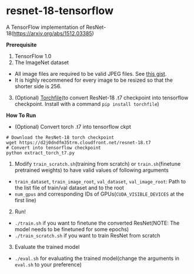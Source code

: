 # resnet-18-tensorflow

A TensorFlow implementation of ResNet-18(https://arxiv.org/abs/1512.03385)

<b>Prerequisite</b>

1. TensorFlow 1.0
2. The ImageNet dataset
  - All image files are required to be valid JPEG files. See [this gist](https://gist.github.com/dalgu90/fc358fdde0a7fe6fbbe0254b901a0de3).
  - It is highly recommened for every image to be resized so that the shorter side is 256.
3. (Optional) [Torchfile](https://github.com/bshillingford/python-torchfile)(to convert ResNet-18 .t7 checkpoint into tensorflow checkpoint. Install with a command `pip install torchfile`)

<b>How To Run</b>

- (Optional) Convert torch .t7 into tensorflow ckpt
```
# Download the ResNet-18 torch checkpoint
wget https://d2j0dndfm35trm.cloudfront.net/resnet-18.t7
# Convert into tensorflow checkpoint
python extract_torch_t7.py
```
1. Modify `train_scratch.sh`(training from scratch) or `train.sh`(finetune pretrained weights) to have valid values of following arguments
  - `train_dataset`, `train_image_root`, `val_dataset`, `val_image_root`: Path to the list file of train/val dataset and to the root
  - `num_gpus` and corresponding IDs of GPUs(`CUDA_VISIBLE_DEVICES` at the first line)
2. Run!
  - `./train.sh` if you want to finetune the converted ResNet(NOTE: The model needs to be finetuned for some epochs)
  - `./train_scratch.sh` if you want to train ResNet from scratch
3. Evaluate the trained model
  - `./eval.sh` for evaluating the trained model(change the arguments in `eval.sh` to your preference)

